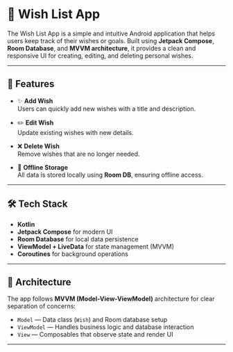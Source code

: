 # 🎁 Wish List App

The Wish List App is a simple and intuitive Android application that helps users keep track of their wishes or goals. Built using **Jetpack Compose**, **Room Database**, and **MVVM architecture**, it provides a clean and responsive UI for creating, editing, and deleting personal wishes.

---

## 📱 Features

- ✨ **Add Wish**  
  Users can quickly add new wishes with a title and description.

- ✏️ **Edit Wish**  
  Update existing wishes with new details.

- ❌ **Delete Wish**  
  Remove wishes that are no longer needed.

- 💾 **Offline Storage**  
  All data is stored locally using **Room DB**, ensuring offline access.

---

## 🛠️ Tech Stack

- **Kotlin**  
- **Jetpack Compose** for modern UI  
- **Room Database** for local data persistence  
- **ViewModel + LiveData** for state management (MVVM)  
- **Coroutines** for background operations  

---

## 🧱 Architecture

The app follows **MVVM (Model-View-ViewModel)** architecture for clear separation of concerns:

- `Model` — Data class (`Wish`) and Room database setup  
- `ViewModel` — Handles business logic and database interaction  
- `View` — Composables that observe state and render UI  

---



